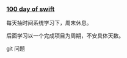 ### [100 day of swift](https://www.hackingwithswift.com/100)

每天抽时间系统学习下，周末休息。

后面学习以一个完成项目为周期，不安具体天数。

git 问题